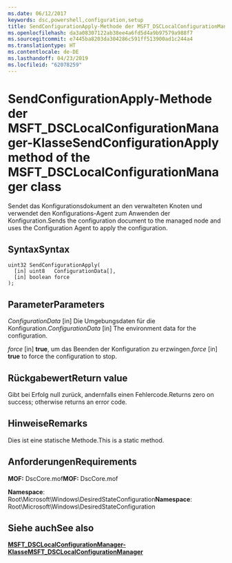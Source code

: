 ```yaml
---
ms.date: 06/12/2017
keywords: dsc,powershell,configuration,setup
title: SendConfigurationApply-Methode der MSFT_DSCLocalConfigurationManager-Klasse
ms.openlocfilehash: da3a08307122ab38ee4a6fd5d4a9b97579a988f7
ms.sourcegitcommit: e7445ba8203da304286c591ff513900ad1c244a4
ms.translationtype: HT
ms.contentlocale: de-DE
ms.lasthandoff: 04/23/2019
ms.locfileid: "62078259"
---
```

# <a name="sendconfigurationapply-method-of-the-msftdsclocalconfigurationmanager-class"></a><span data-ttu-id="772d1-103">SendConfigurationApply-Methode der MSFT_DSCLocalConfigurationManager-Klasse</span><span class="sxs-lookup"><span data-stu-id="772d1-103">SendConfigurationApply method of the MSFT_DSCLocalConfigurationManager class</span></span>

<span data-ttu-id="772d1-104">Sendet das Konfigurationsdokument an den verwalteten Knoten und verwendet den Konfigurations-Agent zum Anwenden der Konfiguration.</span><span class="sxs-lookup"><span data-stu-id="772d1-104">Sends the configuration document to the managed node and uses the Configuration Agent to apply the configuration.</span></span>

## <a name="syntax"></a><span data-ttu-id="772d1-105">Syntax</span><span class="sxs-lookup"><span data-stu-id="772d1-105">Syntax</span></span>

```mof
uint32 SendConfigurationApply(
  [in] uint8   ConfigurationData[],
  [in] boolean force
);
```

## <a name="parameters"></a><span data-ttu-id="772d1-106">Parameter</span><span class="sxs-lookup"><span data-stu-id="772d1-106">Parameters</span></span>

<span data-ttu-id="772d1-107">*ConfigurationData* \[in\] Die Umgebungsdaten für die Konfiguration.</span><span class="sxs-lookup"><span data-stu-id="772d1-107">*ConfigurationData* \[in\] The environment data for the configuration.</span></span>

<span data-ttu-id="772d1-108">*force* \[in\] **true**, um das Beenden der Konfiguration zu erzwingen.</span><span class="sxs-lookup"><span data-stu-id="772d1-108">*force* \[in\] **true** to force the configuration to stop.</span></span>

## <a name="return-value"></a><span data-ttu-id="772d1-109">Rückgabewert</span><span class="sxs-lookup"><span data-stu-id="772d1-109">Return value</span></span>

<span data-ttu-id="772d1-110">Gibt bei Erfolg null zurück, andernfalls einen Fehlercode.</span><span class="sxs-lookup"><span data-stu-id="772d1-110">Returns zero on success; otherwise returns an error code.</span></span>

## <a name="remarks"></a><span data-ttu-id="772d1-111">Hinweise</span><span class="sxs-lookup"><span data-stu-id="772d1-111">Remarks</span></span>

<span data-ttu-id="772d1-112">Dies ist eine statische Methode.</span><span class="sxs-lookup"><span data-stu-id="772d1-112">This is a static method.</span></span>

## <a name="requirements"></a><span data-ttu-id="772d1-113">Anforderungen</span><span class="sxs-lookup"><span data-stu-id="772d1-113">Requirements</span></span>

<span data-ttu-id="772d1-114">**MOF:** DscCore.mof</span><span class="sxs-lookup"><span data-stu-id="772d1-114">**MOF:** DscCore.mof</span></span>

<span data-ttu-id="772d1-115">**Namespace**: Root\Microsoft\Windows\DesiredStateConfiguration</span><span class="sxs-lookup"><span data-stu-id="772d1-115">**Namespace**: Root\Microsoft\Windows\DesiredStateConfiguration</span></span>

## <a name="see-also"></a><span data-ttu-id="772d1-116">Siehe auch</span><span class="sxs-lookup"><span data-stu-id="772d1-116">See also</span></span>

[<span data-ttu-id="772d1-117">**MSFT_DSCLocalConfigurationManager-Klasse**</span><span class="sxs-lookup"><span data-stu-id="772d1-117">**MSFT_DSCLocalConfigurationManager**</span></span>](msft-dsclocalconfigurationmanager.md)